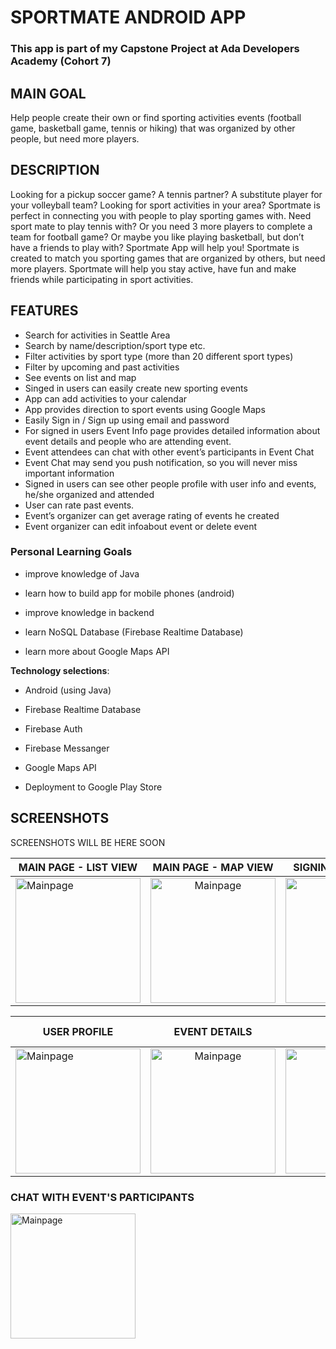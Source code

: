 # SPORTMATE ANDROID APP
### This app is part of my Capstone Project at Ada Developers Academy (Cohort 7)

## MAIN GOAL
Help people create their own or find sporting activities events (football game, basketball game, tennis or hiking) that was organized by other people, but need more players.

## DESCRIPTION
Looking for a pickup soccer game? A tennis partner? A substitute player for your volleyball team? Looking for sport activities in your area? Sportmate is perfect in connecting you with people to play sporting games with. Need sport mate to play tennis with? Or you need 3 more players to complete a team for football game? Or maybe you like playing  basketball, but don’t have a friends to play with? Sportmate App will help you!
Sportmate is created to match you sporting games that are organized by others, but need more players. 
Sportmate will help you stay active, have fun and make friends while  participating in sport activities.

## FEATURES
* Search for activities in Seattle Area
* Search by name/description/sport type etc.
* Filter activities by sport type (more than 20 different sport types)
* Filter by upcoming and past activities
* See events on list and map
* Singed in users can  easily create new sporting events
* App can add activities to your calendar
* App provides direction to sport events using Google Maps
* Easily Sign in / Sign up using email and password
* For signed in users Event Info page provides detailed information about event details and people who are attending event.
* Event attendees can chat with other event’s participants in Event Chat
* Event Chat may send you push notification, so you will never miss important information
* Signed in users can see other people profile with user info and events, he/she organized and attended
* User can rate past events.
* Event’s organizer can get average rating of events he created
* Event organizer can edit infoabout event or delete event


### Personal Learning Goals
 *  improve knowledge of Java
 
 *  learn how to build app for mobile phones (android)
 
 *  improve knowledge in backend
 
 *  learn NoSQL Database (Firebase Realtime Database)
 
 * learn more about Google Maps API 

 __Technology selections__:
 
 * Android (using Java)
  
 * Firebase Realtime Database
 
 * Firebase Auth
 
 * Firebase Messanger 
 
 * Google Maps API
 
 * Deployment to Google Play Store
 


## SCREENSHOTS
SCREENSHOTS WILL BE HERE SOON

| MAIN PAGE - LIST VIEW   |      MAIN PAGE - MAP VIEW      |  SIGNIN / SIGN UP FORM |
|----------|:-------------:|------:|
| <img src="" alt="Mainpage" width= "200px"/> |  <img src="" alt="Mainpage" width= "200px"/>  | <img src="" alt="Mainpage" width= "200px"/>|


| USER PROFILE  |      EVENT DETAILS     |  LIST OF EVENT PARTICIPANTS |
|----------|:-------------:|------:|
| <img src="" alt="Mainpage" width= "200px"/>  |  <img src="" alt="Mainpage" width= "200px"/>  | <img src="" alt="Mainpage" width= "200px"/>|

### CHAT WITH EVENT'S PARTICIPANTS
<img src="" alt="Mainpage" width= "200px"/> 
